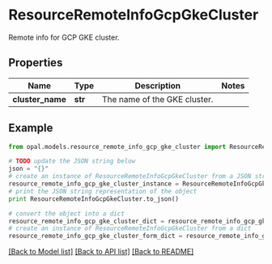 # ResourceRemoteInfoGcpGkeCluster

Remote info for GCP GKE cluster.

## Properties

Name | Type | Description | Notes
------------ | ------------- | ------------- | -------------
**cluster_name** | **str** | The name of the GKE cluster. | 

## Example

```python
from opal.models.resource_remote_info_gcp_gke_cluster import ResourceRemoteInfoGcpGkeCluster

# TODO update the JSON string below
json = "{}"
# create an instance of ResourceRemoteInfoGcpGkeCluster from a JSON string
resource_remote_info_gcp_gke_cluster_instance = ResourceRemoteInfoGcpGkeCluster.from_json(json)
# print the JSON string representation of the object
print ResourceRemoteInfoGcpGkeCluster.to_json()

# convert the object into a dict
resource_remote_info_gcp_gke_cluster_dict = resource_remote_info_gcp_gke_cluster_instance.to_dict()
# create an instance of ResourceRemoteInfoGcpGkeCluster from a dict
resource_remote_info_gcp_gke_cluster_form_dict = resource_remote_info_gcp_gke_cluster.from_dict(resource_remote_info_gcp_gke_cluster_dict)
```
[[Back to Model list]](../README.md#documentation-for-models) [[Back to API list]](../README.md#documentation-for-api-endpoints) [[Back to README]](../README.md)



